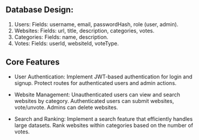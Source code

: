 ## Database Design:
1. Users: Fields: username, email, passwordHash, role (user, admin).
2. Websites: Fields: url, title, description, categories, votes.
3. Categories: Fields: name, description.
4. Votes: Fields: userId, websiteId, voteType.

## Core Features
- User Authentication:
Implement JWT-based authentication for login and signup.
Protect routes for authenticated users and admin actions.


- Website Management:
Unauthenticated users can view and search websites by category.
Authenticated users can submit websites, vote/unvote.
Admins can delete websites.


- Search and Ranking:
Implement a search feature that efficiently handles large datasets.
Rank websites within categories based on the number of votes.
